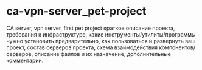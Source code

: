 # ca-vpn-server_pet-project
CA server, vpn server, first pet project
краткое описание проекта, 
требования к инфраструктуре, 
какие инструменты/утилиты/программы нужно установить предварительно, 
как пользоваться и развернуть ваш проект,
состав серверов проекта, 
схема взаимодействия компонентов/серверов, 
описание файлов и их назначение, 
дополнительные комментарии.
